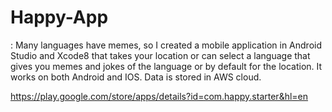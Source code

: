 # Happy-App

: Many languages have memes, so I created a mobile application in Android Studio and Xcode8 that takes your location or can select a language that gives you memes and jokes of the language or by default for the location. It works on both Android and IOS. Data is stored in AWS cloud.

https://play.google.com/store/apps/details?id=com.happy.starter&hl=en
